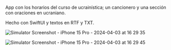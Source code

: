 App con los horarios del curso de ucrainística; un cancionero y una sección con oraciones en ucraniano.

Hecho con SwiftUI y textos en RTF y TXT.

![Simulator Screenshot - iPhone 15 Pro - 2024-04-03 at 16 29 35](https://github.com/Luicha/HorarioKurs-iOS/assets/16231154/20bc5174-b654-4234-a4a6-3d09d499aaf9)

![Simulator Screenshot - iPhone 15 Pro - 2024-04-03 at 16 29 45](https://github.com/Luicha/HorarioKurs-iOS/assets/16231154/14da5083-a50f-48ff-b6af-1b16a31fedac)
